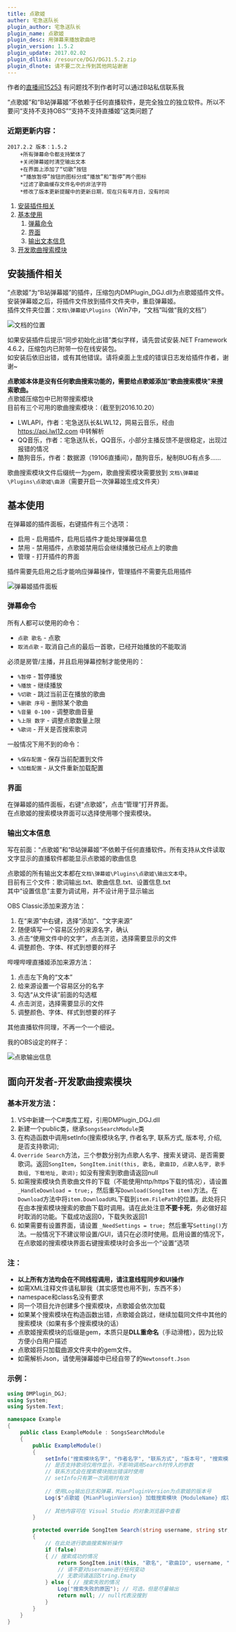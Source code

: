 ```yaml
---
title: 点歌姬
auther: 宅急送队长
plugin_author: 宅急送队长
plugin_name: 点歌姬
plugin_desc: 用弹幕来播放歌曲吧
plugin_version: 1.5.2
plugin_update: 2017.02.02
plugin_dllink: /resource/DGJ/DGJ1.5.2.zip
plugin_dlnote: 请不要二次上传到其他网站谢谢
---
```

作者的[直播间15253](http://live.bilibili.com/15253)
有问题找不到作者时可以通过B站私信联系我

“点歌姬”和“B站弹幕姬”不依赖于任何直播软件，是完全独立的独立软件。所以不要问“支持不支持OBS”“支持不支持直播姬”这类问题了  

### 近期更新内容：

```
2017.2.2 版本：1.5.2
	+所有弹幕命令都支持繁体了
	+关闭弹幕姬时清空输出文本
	+在界面上添加了“切歌”按钮
	*“播放暂停”按钮的图标分成“播放”和“暂停”两个图标
	*过滤了歌曲缓存文件名中的非法字符
	*修改了版本更新提醒中的更新日期，现在只有年月日，没有时间
```  


1. [安装插件相关](#install)
2. [基本使用](#usage)
    1. [弹幕命令](#usage_cmd)
    2. [界面](#usage_gui)
    3. [输出文本信息](#usage_output)
3. [开发歌曲搜索模块](#dev)


## <a name="install"></a>安装插件相关

“点歌姬”为“B站弹幕姬”的插件，压缩包内DMPlugin_DGJ.dll为点歌姬插件文件。  
安装弹幕姬之后，将插件文件放到插件文件夹中，重启弹幕姬。  
插件文件夹位置：```文档\弹幕姬\Plugins```（Win7中，“文档”叫做“我的文档”）

![文档的位置](/resource/DGJ/docu.png "文档的位置")

如果安装插件后提示“同步初始化出错”类似字样，请先尝试安装.NET Framework 4.6.2，压缩包内已附带一份在线安装包。  
如安装后依旧出错，或有其他错误。请将桌面上生成的错误日志发给插件作者，谢谢~

**点歌姬本体是没有任何歌曲搜索功能的，需要给点歌姬添加“歌曲搜索模块”来搜索歌曲。**  
点歌姬压缩包中已附带搜索模块  
目前有三个可用的歌曲搜索模块：（截至到2016.10.20）

- LWLAPI，作者：宅急送队长&LWL12，网易云音乐，经由 https://api.lwl12.com 中转解析
- QQ音乐，作者：宅急送队长，QQ音乐，小部分主播反馈不是很稳定，出现过报错的情况
- 酷狗音乐，作者：数据源（19106直播间），酷狗音乐，秘制BUG有点多......

歌曲搜索模块文件后缀统一为gem，歌曲搜索模块需要放到 ```文档\弹幕姬\Plugins\点歌姬\曲源```（需要开启一次弹幕姬生成文件夹）

## <a name="usage"></a>基本使用

在弹幕姬的插件面板，右键插件有三个选项：

- 启用 - 启用插件，启用后插件才能处理弹幕信息
- 禁用 - 禁用插件，点歌姬禁用后会继续播放已经点上的歌曲
- 管理 - 打开插件的界面

插件需要先启用之后才能响应弹幕操作，管理插件不需要先启用插件

![弹幕姬插件面板](/resource/DGJ/admin.png "弹幕姬插件面板")

### <a name="usage_cmd"></a>弹幕命令

所有人都可以使用的命令：

- ```点歌 歌名``` - 点歌
- ```取消点歌``` - 取消自己点的最后一首歌，已经开始播放的不能取消

必须是房管/主播，并且启用弹幕控制才能使用的：

- ```%暂停``` - 暂停播放
- ```%播放``` - 继续播放
- ```%切歌``` - 跳过当前正在播放的歌曲
- ```%删歌 序号``` - 删除某个歌曲
- ```%音量 0-100``` - 调整歌曲音量
- ```%上限 数字``` - 调整点歌数量上限
- ```%歌词``` - 开关是否搜索歌词

一般情况下用不到的命令：

- ```%保存配置``` - 保存当前配置到文件
- ```%加载配置``` - 从文件重新加载配置


### <a name="usage_gui"></a>界面

在弹幕姬的插件面板，右键“点歌姬”，点击“管理”打开界面。  
在点歌姬的搜索模块界面可以选择使用哪个搜索模块。

### <a name="usage_output"></a>输出文本信息

写在前面：“点歌姬”和“B站弹幕姬”不依赖于任何直播软件。所有支持从文件读取文字显示的直播软件都能显示点歌姬的歌曲信息

点歌姬的所有输出文本都在```文档\弹幕姬\Plugins\点歌姬\输出文本```中。  
目前有三个文件：歌词输出.txt、歌曲信息.txt、设置信息.txt  
其中“设置信息”主要为调试用，并不设计用于显示输出

OBS Classic添加来源方法：

1. 在“来源”中右键，选择“添加”、“文字来源”
2. 随便填写一个容易区分的来源名字，确认
3. 点击“使用文件中的文字”，点击浏览，选择需要显示的文件
4. 调整颜色、字体、样式到想要的样子

哔哩哔哩直播姬添加来源方法：

1. 点击左下角的“文本”
2. 给来源设置一个容易区分的名字
3. 勾选“从文件读”前面的勾选框
4. 点击浏览，选择需要显示的文件
5. 调整颜色、字体、样式到想要的样子

其他直播软件同理，不再一个一个细说。

我的OBS设定的样子：

![点歌输出信息](/resource/DGJ/obs.png "点歌输出信息")

## <a name="dev"></a>面向开发者-开发歌曲搜索模块

### 基本开发方法：

1. VS中新建一个C#类库工程，引用DMPlugin_DGJ.dll
2. 新建一个public类，继承```SongsSearchModule```类
3. 在构造函数中调用setInfo(搜索模块名字, 作者名字, 联系方式, 版本号, 介绍, 是否支持歌词);
4. ```Override Search```方法，三个参数分别为点歌人名字、搜索关键词、是否需要歌词。返回```SongItem```，```SongItem.init(this, 歌名, 歌曲ID, 点歌人名字, 歌手数组, 下载地址, 歌词);``` 如没有搜索到歌曲请返回null
5. 如需搜索模块负责歌曲文件的下载（不能使用http/https下载的情况），请设置 ```_HandleDownload = true;```，然后重写```Download(SongItem item)```方法。在```Download```方法中将```item.DownloadURL```下载到```item.FilePath```的位置。此处将只在由本搜索模块搜索的歌曲下载时调用。请在此处注意**不要卡死**，务必做好超时取消的功能。下载成功返回0，下载失败返回1
6. 如果需要有设置界面，请设置 ```_NeedSettings = true; ```然后重写```Setting()```方法。一般情况下不建议带设置/GUI，请只在必须时使用。启用设置的情况下，在点歌姬的搜索模块界面右键搜索模块时会多出一个“设置”选项

### 注：

- **以上所有方法均会在不同线程调用，请注意线程同步和UI操作**
- 如需XML注释文件请私聊我（其实感觉也用不到，东西不多）
- namespace和class名没有要求
- 同一个项目允许创建多个搜索模块，点歌姬会依次加载
- 如果某个搜索模块在构造函数出错，点歌姬会跳过，继续加载同文件中其他的搜索模块（如果有多个搜索模块的话）
- 点歌姬搜索模块的后缀是gem，本质只是**DLL重命名**（手动滑稽），因为比较方便小白用户描述
- 点歌姬将只加载曲源文件夹中的gem文件。
- 如需解析Json，请使用弹幕姬中已经自带了的```Newtonsoft.Json```

### 示例：

```csharp
using DMPlugin_DGJ;
using System;
using System.Text;

namespace Example
{
    public class ExampleModule : SongsSearchModule
    {
        public ExampleModule()
        {
            setInfo("搜索模块名字", "作者名字", "联系方式", "版本号", "搜索模块说明", 是否支持歌词);
            // 是否支持歌词仅用作显示，不影响调用Search时传入的参数
            // 联系方式会在搜索模块抛出错误时使用
            // setInfo只有第一次调用时有效
            
            // 使用Log输出日志和弹幕，MianPluginVersion为点歌姬的版本号
            Log($"点歌姬 {MianPluginVersion} 加载搜索模块 {ModuleName} 成功！", true);
            
            // 其他内容可在 Visual Studio 的对象浏览器中查看
        }

        protected override SongItem Search(string username, string str, bool needLyric = false)
        {
            // 在此处进行歌曲搜索解析操作
            if (false)
            { // 搜索成功的情况
                return SongItem.init(this, "歌名", "歌曲ID", username, "歌手数组", "下载地址", "歌词(可选)", "歌曲说明(可选，暂时没有使用)");
                // 请不要对username进行任何变动
                // 无歌词请返回String.Ematy
            } else { // 搜索失败的情况
                Log("搜索失败的原因"); // 可选，但是尽量输出
                return null; // null代表没搜到
            }
        }
    }
}
```